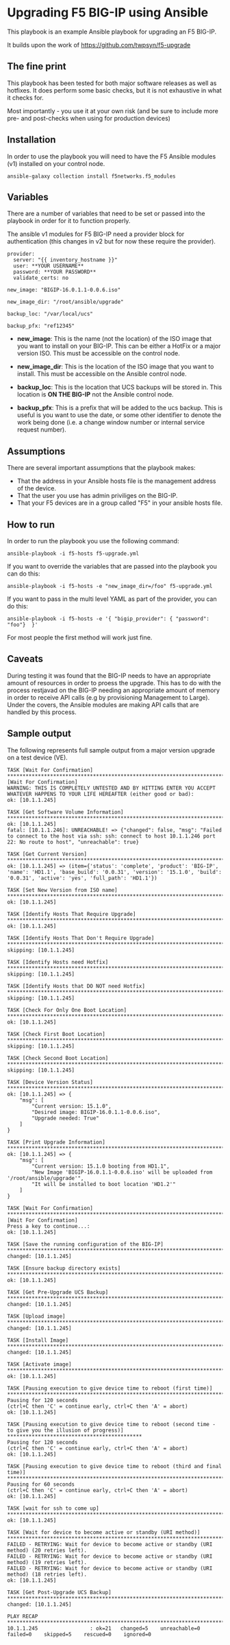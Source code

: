 # Upgrading F5 BIG-IP using Ansible

This playbook is an example Ansible playbook for upgrading an F5 BIG-IP.

It builds upon the work of https://github.com/twpsyn/f5-upgrade

## The fine print
This playbook has been tested for both major software releases as well as hotfixes.
It does perform some basic checks, but it is not exhaustive in what it checks for.

Most importantly - you use it at your own risk (and be sure to include more pre- and post-checks when using for production devices) 

## Installation
In order to use the playbook you will need to have the F5 Ansible modules (v1) installed on your control node.
```
ansible-galaxy collection install f5networks.f5_modules
```

## Variables
There are a number of variables that need to be set or passed into the playbook in order for it to function properly.

The ansible v1 modules for F5 BIG-IP need a provider block for authentication (this changes in v2 but for now these require the provider).

```
provider:
  server: "{{ inventory_hostname }}"
  user: **YOUR USERNAME**
  password: **YOUR PASSWORD**
  validate_certs: no

new_image: "BIGIP-16.0.1.1-0.0.6.iso"

new_image_dir: "/root/ansible/upgrade"

backup_loc: "/var/local/ucs"

backup_pfx: "ref12345"
```

- **new_image**: This is the name (not the location) of the ISO image that you want to install on your BIG-IP. This can be either a HotFix or a major version ISO. This must be accessible on the control node.

- **new_image_dir**: This is the location of the ISO image that you want to install. This must be accessible on the Ansible control node.

- **backup_loc**: This is the location that UCS backups will be stored in. This location is **ON THE BIG-IP** not the Ansible control node.

- **backup_pfx**: This is a prefix that will be added to the ucs backup. This is useful is you want to use the date, or some other identifier to denote the work being done (i.e. a change window number or internal service request number).

## Assumptions
There are several important assumptions that the playbook makes:

- That the address in your Ansible hosts file is the management address of the device.
- That the user you use has admin priviliges on the BIG-IP.
- That your F5 devices are in a group called "F5" in your ansible hosts file.

## How to run
In order to run the playbook you use the following command:
```
ansible-playbook -i f5-hosts f5-upgrade.yml
```

If you want to override the variables that are passed into the playbook you can do this:
```
ansible-playbook -i f5-hosts -e "new_image_dir=/foo" f5-upgrade.yml
```

If you want to pass in the multi level YAML as part of the provider, you can do this:
```
ansible-playbook -i f5-hosts -e '{ "bigip_provider": { "password": "foo"}  }'
```

For most people the first method will work just fine.

## Caveats
During testing it was found that the BIG-IP needs to have an appropriate amount of resources in order to proess the upgrade. This has to do with the process restjavad on the BIG-IP needing an appropriate amount of memory in order to receive API calls (e.g by provisioning Management to Large). Under the covers, the Ansible modules are making API calls that are handled by this process.

## Sample output
The following represents full sample output from a major version upgrade on a test device (VE).

```
TASK [Wait For Confirmation] ***************************************************************************************************************************
[Wait For Confirmation]
WARNING: THIS IS COMPLETELY UNTESTED AND BY HITTING ENTER YOU ACCEPT WHATEVER HAPPENS TO YOUR LIFE HEREAFTER (either good or bad):
ok: [10.1.1.245]

TASK [Get Software Volume Information] *****************************************************************************************************************
ok: [10.1.1.245]
fatal: [10.1.1.246]: UNREACHABLE! => {"changed": false, "msg": "Failed to connect to the host via ssh: ssh: connect to host 10.1.1.246 port 22: No route to host", "unreachable": true}

TASK [Get Current Version] *****************************************************************************************************************************
ok: [10.1.1.245] => (item={'status': 'complete', 'product': 'BIG-IP', 'name': 'HD1.1', 'base_build': '0.0.31', 'version': '15.1.0', 'build': '0.0.31', 'active': 'yes', 'full_path': 'HD1.1'})

TASK [Set New Version from ISO name] *******************************************************************************************************************
ok: [10.1.1.245]

TASK [Identify Hosts That Require Upgrade] *************************************************************************************************************
ok: [10.1.1.245]

TASK [Identify Hosts That Don't Require Upgrade] *******************************************************************************************************
skipping: [10.1.1.245]

TASK [Identify Hosts need Hotfix] **********************************************************************************************************************
skipping: [10.1.1.245]

TASK [Identify Hosts that DO NOT need Hotfix] **********************************************************************************************************
skipping: [10.1.1.245]

TASK [Check For Only One Boot Location] ****************************************************************************************************************
ok: [10.1.1.245]

TASK [Check First Boot Location] ***********************************************************************************************************************
skipping: [10.1.1.245]

TASK [Check Second Boot Location] **********************************************************************************************************************
skipping: [10.1.1.245]

TASK [Device Version Status] ***************************************************************************************************************************
ok: [10.1.1.245] => {
    "msg": [
        "Current version: 15.1.0",
        "Desired image: BIGIP-16.0.1.1-0.0.6.iso",
        "Upgrade needed: True"
    ]
}

TASK [Print Upgrade Information] ***********************************************************************************************************************
ok: [10.1.1.245] => {
    "msg": [
        "Current version: 15.1.0 booting from HD1.1",
        "New Image 'BIGIP-16.0.1.1-0.0.6.iso' will be uploaded from '/root/ansible/upgrade'",
        "It will be installed to boot location 'HD1.2'"
    ]
}

TASK [Wait For Confirmation] ***************************************************************************************************************************
[Wait For Confirmation]
Press a key to continue...:
ok: [10.1.1.245]

TASK [Save the running configuration of the BIG-IP] ****************************************************************************************************
changed: [10.1.1.245]

TASK [Ensure backup directory exists] ******************************************************************************************************************
ok: [10.1.1.245]

TASK [Get Pre-Upgrade UCS Backup] **********************************************************************************************************************
changed: [10.1.1.245]

TASK [Upload image] ************************************************************************************************************************************
changed: [10.1.1.245]

TASK [Install Image] ***********************************************************************************************************************************
changed: [10.1.1.245]

TASK [Activate image] **********************************************************************************************************************************
ok: [10.1.1.245]

TASK [Pausing execution to give device time to reboot (first time)] ************************************************************************************
Pausing for 120 seconds
(ctrl+C then 'C' = continue early, ctrl+C then 'A' = abort)
ok: [10.1.1.245]

TASK [Pausing execution to give device time to reboot (second time - to give you the illusion of progress)] ********************************************
Pausing for 120 seconds
(ctrl+C then 'C' = continue early, ctrl+C then 'A' = abort)
ok: [10.1.1.245]

TASK [Pausing execution to give device time to reboot (third and final time)] **************************************************************************
Pausing for 60 seconds
(ctrl+C then 'C' = continue early, ctrl+C then 'A' = abort)
ok: [10.1.1.245]

TASK [wait for ssh to come up] *************************************************************************************************************************
ok: [10.1.1.245]

TASK [Wait for device to become active or standby (URI method)] ****************************************************************************************
FAILED - RETRYING: Wait for device to become active or standby (URI method) (20 retries left).
FAILED - RETRYING: Wait for device to become active or standby (URI method) (19 retries left).
FAILED - RETRYING: Wait for device to become active or standby (URI method) (18 retries left).
ok: [10.1.1.245]

TASK [Get Post-Upgrade UCS Backup] *********************************************************************************************************************
changed: [10.1.1.245]

PLAY RECAP *********************************************************************************************************************************************
10.1.1.245                 : ok=21   changed=5    unreachable=0    failed=0    skipped=5    rescued=0    ignored=0
```
